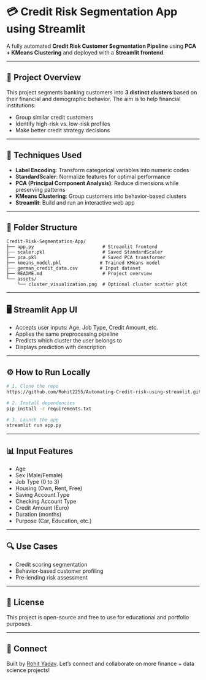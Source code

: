 # 💳 Credit Risk Segmentation App using Streamlit

A fully automated **Credit Risk Customer Segmentation Pipeline** using **PCA + KMeans Clustering** and deployed with a **Streamlit frontend**.

---

## 🚀 Project Overview

This project segments banking customers into **3 distinct clusters** based on their financial and demographic behavior. The aim is to help financial institutions:

* Group similar credit customers
* Identify high-risk vs. low-risk profiles
* Make better credit strategy decisions

---

## 🧠 Techniques Used

* **Label Encoding**: Transform categorical variables into numeric codes
* **StandardScaler**: Normalize features for optimal performance
* **PCA (Principal Component Analysis)**: Reduce dimensions while preserving patterns
* **KMeans Clustering**: Group customers into behavior-based clusters
* **Streamlit**: Build and run an interactive web app

---

## 📂 Folder Structure

```
Credit-Risk-Segmentation-App/
├── app.py                         # Streamlit frontend
├── scaler.pkl                     # Saved StandardScaler
├── pca.pkl                        # Saved PCA transformer
├── kmeans_model.pkl              # Trained KMeans model
├── german_credit_data.csv        # Input dataset
├── README.md                      # Project overview
└── assets/
    └── cluster_visualization.png  # Optional cluster scatter plot
```

---

## 🖥️ Streamlit App UI

* Accepts user inputs: Age, Job Type, Credit Amount, etc.
* Applies the same preprocessing pipeline
* Predicts which cluster the user belongs to
* Displays prediction with description

---

## ⚙️ How to Run Locally

```bash
# 1. Clone the repo
https://github.com/Rohit2255/Automating-Credit-risk-using-streamlit.git

# 2. Install dependencies
pip install -r requirements.txt

# 3. Launch the app
streamlit run app.py
```

---

## 📊 Input Features

* Age
* Sex (Male/Female)
* Job Type (0 to 3)
* Housing (Own, Rent, Free)
* Saving Account Type
* Checking Account Type
* Credit Amount (Euro)
* Duration (months)
* Purpose (Car, Education, etc.)

---

## 🔍 Use Cases

* Credit scoring segmentation
* Behavior-based customer profiling
* Pre-lending risk assessment

---

## 📎 License

This project is open-source and free to use for educational and portfolio purposes.

---

## 🤝 Connect

Built by [Rohit Yadav](https://www.linkedin.com/in/rohit-kumar-yadav-b97360194/). Let’s connect and collaborate on more finance + data science projects!

